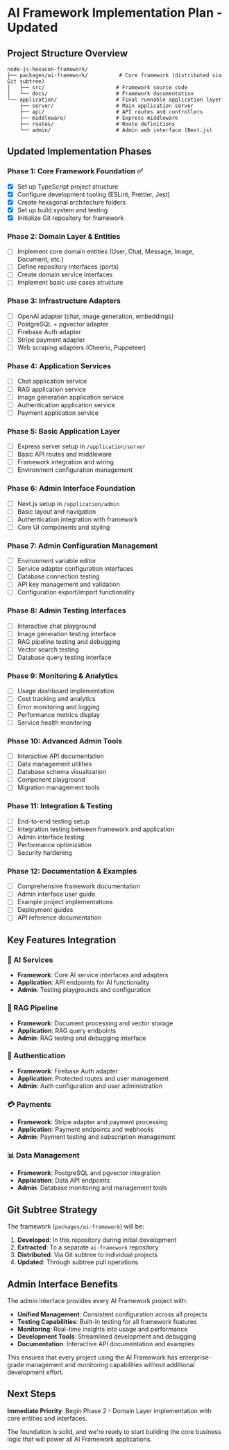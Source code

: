 # AI Framework Implementation Plan - Updated

## Project Structure Overview

```
node-js-hexacon-framework/
├── packages/ai-framework/          # Core framework (distributed via Git subtree)
│   ├── src/                       # Framework source code
│   └── docs/                      # Framework documentation
└── application/                   # Final runnable application layer
    ├── server/                    # Main application server
    ├── api/                       # API routes and controllers
    ├── middleware/                # Express middleware
    ├── routes/                    # Route definitions
    └── admin/                     # Admin web interface (Next.js)
```

## Updated Implementation Phases

### Phase 1: Core Framework Foundation ✅
- [x] Set up TypeScript project structure
- [x] Configure development tooling (ESLint, Prettier, Jest)
- [x] Create hexagonal architecture folders
- [x] Set up build system and testing
- [x] Initialize Git repository for framework

### Phase 2: Domain Layer & Entities
- [ ] Implement core domain entities (User, Chat, Message, Image, Document, etc.)
- [ ] Define repository interfaces (ports)
- [ ] Create domain service interfaces
- [ ] Implement basic use cases structure

### Phase 3: Infrastructure Adapters
- [ ] OpenAI adapter (chat, image generation, embeddings)
- [ ] PostgreSQL + pgvector adapter
- [ ] Firebase Auth adapter
- [ ] Stripe payment adapter
- [ ] Web scraping adapters (Cheerio, Puppeteer)

### Phase 4: Application Services
- [ ] Chat application service
- [ ] RAG application service
- [ ] Image generation application service
- [ ] Authentication application service
- [ ] Payment application service

### Phase 5: Basic Application Layer
- [ ] Express server setup in `/application/server`
- [ ] Basic API routes and middleware
- [ ] Framework integration and wiring
- [ ] Environment configuration management

### Phase 6: Admin Interface Foundation
- [ ] Next.js setup in `/application/admin`
- [ ] Basic layout and navigation
- [ ] Authentication integration with framework
- [ ] Core UI components and styling

### Phase 7: Admin Configuration Management
- [ ] Environment variable editor
- [ ] Service adapter configuration interfaces
- [ ] Database connection testing
- [ ] API key management and validation
- [ ] Configuration export/import functionality

### Phase 8: Admin Testing Interfaces
- [ ] Interactive chat playground
- [ ] Image generation testing interface
- [ ] RAG pipeline testing and debugging
- [ ] Vector search testing
- [ ] Database query testing interface

### Phase 9: Monitoring & Analytics
- [ ] Usage dashboard implementation
- [ ] Cost tracking and analytics
- [ ] Error monitoring and logging
- [ ] Performance metrics display
- [ ] Service health monitoring

### Phase 10: Advanced Admin Tools
- [ ] Interactive API documentation
- [ ] Data management utilities
- [ ] Database schema visualization
- [ ] Component playground
- [ ] Migration management tools

### Phase 11: Integration & Testing
- [ ] End-to-end testing setup
- [ ] Integration testing between framework and application
- [ ] Admin interface testing
- [ ] Performance optimization
- [ ] Security hardening

### Phase 12: Documentation & Examples
- [ ] Comprehensive framework documentation
- [ ] Admin interface user guide
- [ ] Example project implementations
- [ ] Deployment guides
- [ ] API reference documentation

## Key Features Integration

### 🤖 AI Services
- **Framework**: Core AI service interfaces and adapters
- **Application**: API endpoints for AI functionality
- **Admin**: Testing playgrounds and configuration

### 🧠 RAG Pipeline
- **Framework**: Document processing and vector storage
- **Application**: RAG query endpoints
- **Admin**: RAG testing and debugging interface

### 🔐 Authentication
- **Framework**: Firebase Auth adapter
- **Application**: Protected routes and user management
- **Admin**: Auth configuration and user administration

### 💳 Payments
- **Framework**: Stripe adapter and payment processing
- **Application**: Payment endpoints and webhooks
- **Admin**: Payment testing and subscription management

### 📊 Data Management
- **Framework**: PostgreSQL and pgvector integration
- **Application**: Data API endpoints
- **Admin**: Database monitoring and management tools

## Git Subtree Strategy

The framework (`packages/ai-framework`) will be:

1. **Developed**: In this repository during initial development
2. **Extracted**: To a separate `ai-framework` repository
3. **Distributed**: Via Git subtree to individual projects
4. **Updated**: Through subtree pull operations

## Admin Interface Benefits

The admin interface provides every AI Framework project with:

- **Unified Management**: Consistent configuration across all projects
- **Testing Capabilities**: Built-in testing for all framework features
- **Monitoring**: Real-time insights into usage and performance
- **Development Tools**: Streamlined development and debugging
- **Documentation**: Interactive API documentation and examples

This ensures that every project using the AI Framework has enterprise-grade management and monitoring capabilities without additional development effort.

## Next Steps

**Immediate Priority**: Begin Phase 2 - Domain Layer implementation with core entities and interfaces.

The foundation is solid, and we're ready to start building the core business logic that will power all AI Framework applications.
